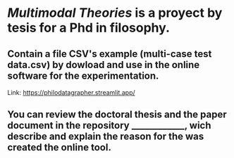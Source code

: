 # *Multimodal Theories* is a proyect by tesis for a Phd in filosophy. 
## Contain a file CSV's example (multi-case test data.csv) by dowload and use in the online software for the experimentation.
Link: https://philodatagrapher.streamlit.app/
## You can review the doctoral thesis and the paper document in the repository ____________, wich describe and explain the reason for the was created the online tool.  
